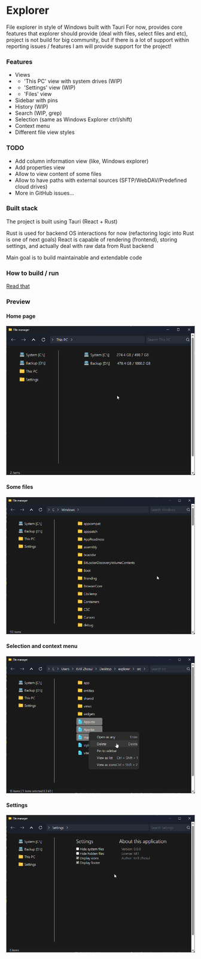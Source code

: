 # Explorer

File explorer in style of Windows built with Tauri
For now, provides core features that explorer should provide (deal with files, select files and etc), project is not build for big community, but if there is a lot of support within reporting issues / features I am will provide support for the project!

### Features

- Views
- - 'This PC' view with system drives (WIP)
- - 'Settings' view (WIP)
- - 'Files' view
- Sidebar with pins
- History (WIP)
- Search (WIP, grep)
- Selection (same as Windows Explorer ctrl/shift)
- Context menu
- Different file view styles

### TODO

- Add column information view (like, Windows explorer)
- Add properties view
- Allow to view content of some files
- Allow to have paths with external sources (SFTP/WebDAV/Predefined cloud drives)
- More in GitHub issues...

### Built stack

The project is built using Tauri (React + Rust)

Rust is used for backend OS interactions for now (refactoring logic into Rust is one of next goals)
React is capable of rendering (frontend), storing settings, and actually deal with raw data from Rust backend

Main goal is to build maintainable and extendable code

### How to build / run

[Read that](docs/readme/HOW_TO_BUILD.md)

### Preview

#### Home page

![](docs/readme/images/home.png)

#### Some files

![](docs/readme/images/files.png)

#### Selection and context menu

![](docs/readme/images/selection.png)

#### Settings

![](docs/readme/images/settings.png)
